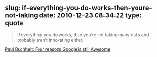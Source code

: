 slug: if-everything-you-do-works-then-youre-not-taking
date: 2010-12-23 08:34:22
type: quote
---

> If everything you do works, then you’re not taking many risks and probably aren’t innovating either.

[Paul Buchheit: Four reasons Google is still Awesome](http://paulbuchheit.blogspot.com/2010/12/four-reasons-google-is-still-awesome.html)
